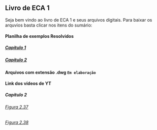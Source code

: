 ## Livro de ECA 1

Seja bem vindo ao livro de ECA 1 e seus arquivos digitais. Para baixar os arquvios basta clicar nos itens do sumário:

#### Planilha de exemplos Resolvidos
##### [Capítulo 1](https://github.com/livroeca1/LIVRO-ECA-1-VOL-1/blob/main/Exemplos%20Cap.%201.xlsx)
##### [Capítulo 2](https://github.com/livroeca1/LIVRO-ECA-1-VOL-1/blob/main/Exemplos%20Cap.%202.xlsx)

#### Arquivos com extensão .dwg `Em elaboração`

#### Link dos vídeos de YT
##### Capítulo 2
###### [Figura 2.37](https://www.youtube.com/watch?v=AHacw1yVdnU)
###### [Figura 2.38](https://www.youtube.com/watch?v=dhjegZ2pO2o)



